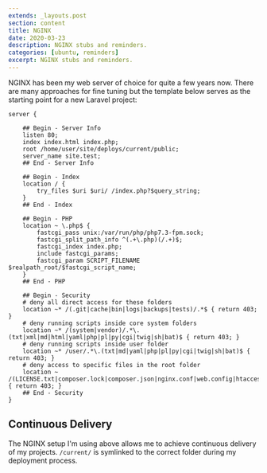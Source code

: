 ```yaml
---
extends: _layouts.post
section: content
title: NGINX 
date: 2020-03-23
description: NGINX stubs and reminders.
categories: [ubuntu, reminders]
excerpt: NGINX stubs and reminders.
---
```


NGINX has been my web server of choice for quite a few years now.
There are many approaches for fine tuning but the template below serves as the starting point for a new Laravel project:

```nginx
server {

    ## Begin - Server Info
    listen 80;
    index index.html index.php;
    root /home/user/site/deploys/current/public;
    server_name site.test;
    ## End - Server Info

    ## Begin - Index
    location / {
        try_files $uri $uri/ /index.php?$query_string;
    }
    ## End - Index

    ## Begin - PHP
    location ~ \.php$ {
        fastcgi_pass unix:/var/run/php/php7.3-fpm.sock;
        fastcgi_split_path_info ^(.+\.php)(/.+)$;
        fastcgi_index index.php;
        include fastcgi_params;
        fastcgi_param SCRIPT_FILENAME $realpath_root/$fastcgi_script_name;
    }
    ## End - PHP

    ## Begin - Security
    # deny all direct access for these folders
    location ~* /(.git|cache|bin|logs|backups|tests)/.*$ { return 403; }
    # deny running scripts inside core system folders
    location ~* /(system|vendor)/.*\.(txt|xml|md|html|yaml|php|pl|py|cgi|twig|sh|bat)$ { return 403; }
    # deny running scripts inside user folder
    location ~* /user/.*\.(txt|md|yaml|php|pl|py|cgi|twig|sh|bat)$ { return 403; }
    # deny access to specific files in the root folder
    location ~ /(LICENSE.txt|composer.lock|composer.json|nginx.conf|web.config|htaccess.txt|\.htaccess) { return 403; }
    ## End - Security
}
```

## Continuous Delivery

The NGINX setup I'm using above allows me to achieve continuous delivery of my projects. ```/current/``` is symlinked to the correct folder during my deployment process.

